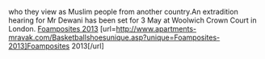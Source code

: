 who they view as Muslim people from another country.An extradition hearing for Mr Dewani has been set for 3 May at Woolwich Crown Court in London.
 <a href="http://www.apartments-mravak.com/Basketballshoesunique.asp?unique=Foamposites-2013" >Foamposites 2013</a>
[url=http://www.apartments-mravak.com/Basketballshoesunique.asp?unique=Foamposites-2013]Foamposites 2013[/url]